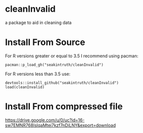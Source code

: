 # cleanInvalid
a package to aid in cleaning data

# Install From Source
For R versions greater or equal to 3.5 I recommend using pacman:
```
pacman::p_load_gh("seakintruth/cleanInvalid")
```

For R versions less than 3.5 use:
```
devtools::install_github("seakintruth/cleanInvalid")
load(cleanInvalid)
```
# Install From compressed file
https://drive.google.com/u/0/uc?id=16-sw7EMNR768IslqaMtej7kzf7nDiLNY&export=download
